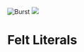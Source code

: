 ![Burst](../../../../../../../../../../doc/burst_small.png "")
![](../../../../../../../../../doc/felt_small.png "")

# Felt Literals

